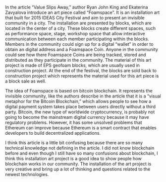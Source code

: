 In the article “Value Slips Away,” author Ryan John King and Ekaterina Zavyalova introduce an art piece called “Foamspace”. It is an installation art that built for 2015 IDEAS City Festival and aim to present an invisible community in a city. The installation are presented by blocks, which are located in the center of a city. These blocks create different spaces, such as performance space, stage, workshop space that allow interactive communication between each member participating within the blocks. Members in the community could sign up for a digital “wallet” in order to obtain an digital address and a Foamspace Coin. Anyone in the community could see how there Foamspace Coins are being tracked, stored and distributed as they participate in the community. The material of this art project is made of EPS geofoam blocks, which are usually used in construction project. At the end of the festival, the blocks are sold back to construction project which represents the material used for this art piece is a block sale as well. 

The idea of Foamspace is based on bitcoin blockchain. It represents the invisible community, like the authors describe in the article that it is a “visual metaphor for the Bitcoin Blockchain,” which allows people to see how a digital payment system takes place between users directly without a third party. Bitcoin, the new type of worldwide cryptocurrency, is probably not going to become the mainstream digital currency because it may have regulatory problems. However, it has some unsolved problems that Ethereum can improve because Ethereum is a smart contract that enables developers to build decentralized applications.

I think this article is a little bit confusing because there are so many technical knowledge not defining in the article. I did not know blockchain before and even though I still have so many confusions about blockchain, I think this installation art project is a good idea to show people how blockchain works in our community. The installation of the art project is very creative and bring up a lot of thinking and questions related to the newest technologies.
